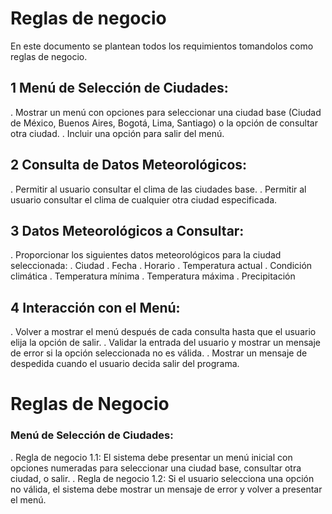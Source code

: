 # Reglas de negocio

En este documento se plantean todos los requimientos tomandolos como reglas de negocio.

## 1 Menú de Selección de Ciudades:

. Mostrar un menú con opciones para seleccionar una ciudad base (Ciudad de México, Buenos Aires, Bogotá, Lima, Santiago) o la opción de consultar otra ciudad.
. Incluir una opción para salir del menú.


## 2 Consulta de Datos Meteorológicos:

. Permitir al usuario consultar el clima de las ciudades base.
. Permitir al usuario consultar el clima de cualquier otra ciudad especificada.
  

## 3 Datos Meteorológicos a Consultar:

. Proporcionar los siguientes datos meteorológicos para la ciudad seleccionada: 
  . Ciudad
  . Fecha
  . Horario
  . Temperatura actual
  . Condición climática
  . Temperatura mínima
  . Temperatura máxima
  . Precipitación

## 4 Interacción con el Menú:

. Volver a mostrar el menú después de cada consulta hasta que el usuario elija la opción de salir.
. Validar la entrada del usuario y mostrar un mensaje de error si la opción seleccionada no es válida.
. Mostrar un mensaje de despedida cuando el usuario decida salir del programa.


# Reglas de Negocio

### Menú de Selección de Ciudades:

  . Regla de negocio 1.1: 
    El sistema debe presentar un menú inicial con opciones numeradas para seleccionar una ciudad base, consultar otra ciudad, o salir.
  . Regla de negocio 1.2: 
    Si el usuario selecciona una opción no válida, el sistema debe mostrar un mensaje de error y volver a presentar el menú.
